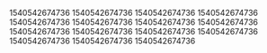 1540542674736
1540542674736
1540542674736
1540542674736
1540542674736
1540542674736
1540542674736
1540542674736
1540542674736
1540542674736
1540542674736
1540542674736
1540542674736
1540542674736
1540542674736